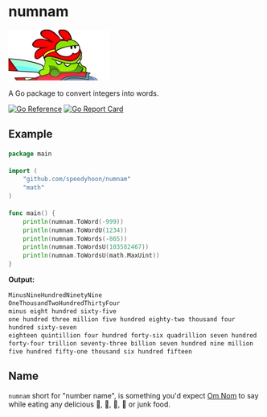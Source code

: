 # numnam
[![Om Nom in their superhero outfit sitting on a race car during cartoon episode Mechanic Rodeo at 3:13](/omnom.webp "Om Nom")](https://youtu.be/HrNzPNcoGiQ?t=188)

A Go package to convert integers into words.

[![Go Reference](https://pkg.go.dev/badge/github.com/speedyhoon/numnam.svg)](https://pkg.go.dev/github.com/speedyhoon/numnam)
[![Go Report Card](https://goreportcard.com/badge/github.com/speedyhoon/numnam)](https://goreportcard.com/report/github.com/speedyhoon/numnam)

## Example
```go
package main

import (
	"github.com/speedyhoon/numnam"
	"math"
)

func main() {
	println(numnam.ToWord(-999))
	println(numnam.ToWordU(1234))
	println(numnam.ToWords(-865))
	println(numnam.ToWordsU(103582467))
	println(numnam.ToWordsU(math.MaxUint))
}
```
**Output:**
```text
MinusNineHundredNinetyNine
OneThousandTwoHundredThirtyFour
minus eight hundred sixty-five
one hundred three million five hundred eighty-two thousand four hundred sixty-seven
eighteen quintillion four hundred forty-six quadrillion seven hundred forty-four trillion seventy-three billion seven hundred nine million five hundred fifty-one thousand six hundred fifteen
```

## Name
`numnam` short for "number name", is something you'd expect [Om Nom](https://cuttherope.fandom.com/wiki/Om_Nom) to say while eating any delicious 🍬, 🍭, 🍫, 🍕 or junk food.
